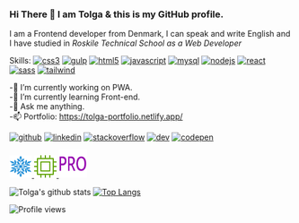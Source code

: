 ### Hi There 👋 I am Tolga & this is my GitHub profile.

I am a Frontend developer from Denmark, I can speak and write English and I have studied in _Roskile Technical School as a Web Developer_

Skills:
[<img src='https://devicons.github.io/devicon/devicon.git/icons/css3/css3-original-wordmark.svg' alt='css3' height='40'>]()
[<img src='https://devicons.github.io/devicon/devicon.git/icons/gulp/gulp-plain.svg' alt='gulp' height='40'>]()
[<img src='https://devicons.github.io/devicon/devicon.git/icons/html5/html5-original-wordmark.svg' alt='html5' height='40'>]()
[<img src='https://devicons.github.io/devicon/devicon.git/icons/javascript/javascript-original.svg' alt='javascript' height='40'>]()
[<img src='https://devicons.github.io/devicon/devicon.git/icons/mysql/mysql-original-wordmark.svg' alt='mysql' height='40'>]()
[<img src='https://devicons.github.io/devicon/devicon.git/icons/nodejs/nodejs-original-wordmark.svg' alt='nodejs' height='40'>]()
[<img src='https://devicons.github.io/devicon/devicon.git/icons/react/react-original-wordmark.svg' alt='react' height='40'>]()
[<img src='https://devicons.github.io/devicon/devicon.git/icons/sass/sass-original.svg' alt='sass' height='40'>]()
[<img src='https://www.vectorlogo.zone/logos/tailwindcss/tailwindcss-icon.svg' alt='tailwind' height='40'>]()
[<img src='https://api.blog.philo.co.nz/image/get/b121bf04-8f56-41e8-c7dc-08d6858dfc06' alt='' height='40'>]()

-🔭 I’m currently working on PWA. <br />
-🌱 I’m currently learning Front-end. <br />
-💬 Ask me anything. <br />
-📫 Portfolio: https://tolga-portfolio.netlify.app/ <br />

[<img src='https://image.flaticon.com/icons/svg/733/733553.svg' alt='github' height='40'>](https://github.com/TolgaAkaMoon)
[<img src='https://image.flaticon.com/icons/svg/174/174857.svg' alt='linkedin' height='40'>](https://www.linkedin.com/in/tolgaozdemir80/)
[<img src='https://cdn.sstatic.net/Sites/stackoverflow/company/Img/logos/so/so-icon.svg?v=f13ebeedfa9e' alt='stackoverflow' height='40'>](https://stackoverflow.com/users/10927231)
[<img src='https://cdn.jsdelivr.net/npm/simple-icons@3.0.1/icons/dev-dot-to.svg' alt='dev' height='40'>](https://dev.to/tolgaakamoon)
[<img src="https://image.flaticon.com/icons/svg/785/785252.svg" alt='codepen' height='40'>](https://codepen.io/tolgaakamoon)

<a href='https://archiveprogram.github.com/' target="blank">
<img src='https://raw.githubusercontent.com/acervenky/animated-github-badges/master/assets/acbadge.gif' width='40' height='40'>
</a>
<a href='https://docs.github.com/en/developers' target="blank">
<img src='https://raw.githubusercontent.com/acervenky/animated-github-badges/master/assets/devbadge.gif' width='40' height='40'>
</a>
<a href='https://github.com/pricing' target="blank">
<img src='https://raw.githubusercontent.com/acervenky/animated-github-badges/master/assets/pro.gif' width='50' height='50'>
</a>

![Tolga's github stats](https://github-readme-stats.vercel.app/api?username=TolgaAkaMoon&show_icons=true&bg_color=231a8a&title_color=ff6600&text_color=28b0a4&icon_color=00f2ff)
[![Top Langs](https://github-readme-stats.vercel.app/api/top-langs/?username=TolgaAkaMoon&bg_color=231a8a&title_color=ff6600&text_color=28b0a4)](https://github.com/TolgaAkaMoon/TolgaAkaMoon)

![Profile views](https://gpvc.arturio.dev/TolgaAkaMoon)


